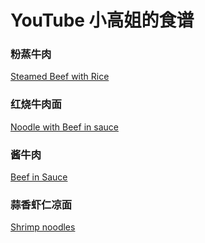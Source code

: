 # YouTube 小高姐的食谱

### 粉蒸牛肉  
[Steamed Beef with Rice](Xiaogaojie-SteamedBeefwithRice.md)
### 红烧牛肉面 
[Noodle with Beef in sauce](Xiaogaojie-NoodleWithBeef.md)
### 酱牛肉
[Beef in Sauce](Xiaogaojie-SaucedBeef.md)

### 蒜香虾仁凉面
[Shrimp noodles](Xiaogaojie-ShrimpNoodles-cold.md)
